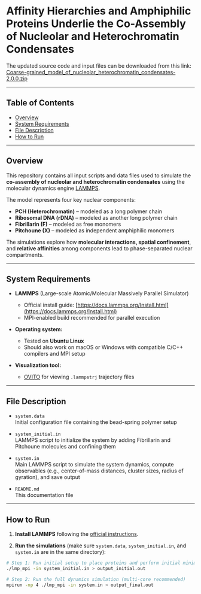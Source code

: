 # Affinity Hierarchies and Amphiphilic Proteins Underlie the Co-Assembly of Nucleolar and Heterochromatin Condensates

The updated source code and input files can be downloaded from this link:  
[Coarse-grained_model_of_nucleolar_heterochromatin_condensates-2.0.0.zip](https://github.com/user-attachments/files/20303025/Coarse-grained_model_of_nucleolar_heterochromatin_condensates-2.0.0.zip)

---

## Table of Contents  
- [Overview](#overview)  
- [System Requirements](#system-requirements)  
- [File Description](#file-description)  
- [How to Run](#how-to-run)  

---

## Overview

This repository contains all input scripts and data files used to simulate the **co-assembly of nucleolar and heterochromatin condensates** using the molecular dynamics engine [LAMMPS](https://www.lammps.org/).

The model represents four key nuclear components:
- **PCH (Heterochromatin)** – modeled as a long polymer chain  
- **Ribosomal DNA (rDNA)** – modeled as another long polymer chain  
- **Fibrillarin (F)** – modeled as free monomers  
- **Pitchoune (X)** – modeled as independent amphiphilic monomers  

The simulations explore how **molecular interactions, spatial confinement**, and **relative affinities** among components lead to phase-separated nuclear compartments.

---

## System Requirements

- **LAMMPS** (Large-scale Atomic/Molecular Massively Parallel Simulator)  
  - Official install guide: [https://docs.lammps.org/Install.html](https://docs.lammps.org/Install.html)  
  - MPI-enabled build recommended for parallel execution

- **Operating system:**  
  - Tested on **Ubuntu Linux**  
  - Should also work on macOS or Windows with compatible C/C++ compilers and MPI setup

- **Visualization tool:**  
  - [OVITO](https://www.ovito.org/) for viewing `.lammpstrj` trajectory files

---

## File Description

- `system.data`  
  Initial configuration file containing the bead-spring polymer setup

- `system_initial.in`  
  LAMMPS script to initialize the system by adding Fibrillarin and Pitchoune molecules and confining them

- `system.in`  
  Main LAMMPS script to simulate the system dynamics, compute observables (e.g., center-of-mass distances, cluster sizes, radius of gyration), and save output

- `README.md`  
  This documentation file

---

## How to Run

1. **Install LAMMPS** following the [official instructions](https://docs.lammps.org/Install.html).

2. **Run the simulations** (make sure `system.data`, `system_initial.in`, and `system.in` are in the same directory):

```bash
# Step 1: Run initial setup to place proteins and perform initial minimization
./lmp_mpi -in system_initial.in > output_initial.out

# Step 2: Run the full dynamics simulation (multi-core recommended)
mpirun -np 4 ./lmp_mpi -in system.in > output_final.out
